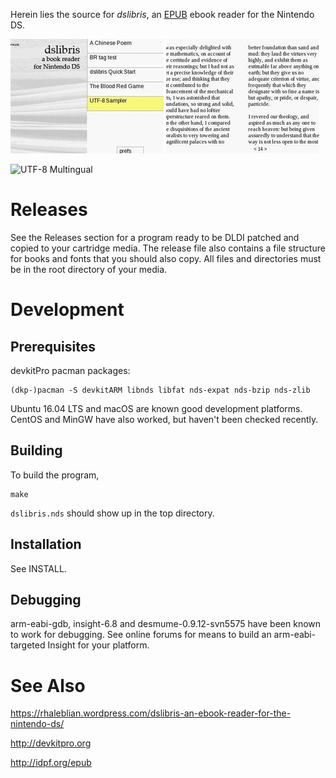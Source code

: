 Herein lies the source for *dslibris*, an [EPUB](http://idpf.org/epub)
ebook reader for the Nintendo DS.

![Startup Screen](etc/browser.jpg)
![A Sample (Left and Right) Page](etc/page.jpg)

![UTF-8 Multingual](http://rhaleblian.files.wordpress.com/2007/09/utf8.png)

# Releases

See the Releases section for a program ready to be DLDI patched and copied to your cartridge media. The release file also contains a file structure for books and fonts that you should also copy. All files and directories must be in the root directory of your media.

# Development

## Prerequisites

devkitPro pacman packages:

    (dkp-)pacman -S devkitARM libnds libfat nds-expat nds-bzip nds-zlib

Ubuntu 16.04 LTS and macOS are known good development platforms. CentOS and MinGW have also worked, but haven't been checked recently.

## Building

To build the program,

```shell
make
```

`dslibris.nds` should show up in the top directory.

## Installation

See INSTALL.

## Debugging

arm-eabi-gdb, insight-6.8 and desmume-0.9.12-svn5575 have been known to work for debugging. See online forums for means to build an arm-eabi-targeted Insight for your platform.

# See Also

https://rhaleblian.wordpress.com/dslibris-an-ebook-reader-for-the-nintendo-ds/

http://devkitpro.org

http://idpf.org/epub
